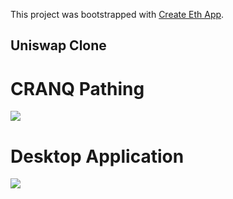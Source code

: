 This project was bootstrapped with [Create Eth App](https://github.com/paulrberg/create-eth-app).

## Uniswap Clone

# CRANQ Pathing
<img src='https://i.imgur.com/zOCKsHs.png'>

# Desktop Application 
<img src='https://i.imgur.com/UC15lj5.png'>
